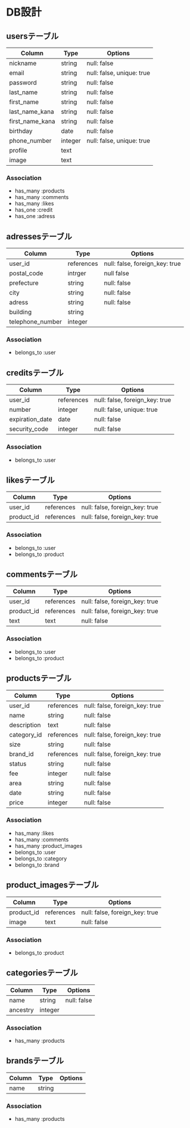 # DB設計


## usersテーブル
|Column|Type|Options|
|------|----|-------|
|nickname|string|null: false|
|email|string|null: false, unique: true|
|password|string|null: false|
|last_name|string|null: false|
|first_name|string|null: false|
|last_name_kana|string|null: false|
|first_name_kana|string|null: false|
|birthday|date|null: false|
|phone_number|integer|null: false, unique: true|
|profile|text|
|image|text|

### Association
- has_many :products
- has_many :comments
- has_many :likes
- has_one :credit
- has_one :adress


## adressesテーブル
|Column|Type|Options|
|------|----|-------|
|user_id|references|null: false, foreign_key: true|
|postal_code|intrger|null false|
|prefecture|string|null: false|
|city|string|null: false|
|adress|string|null: false|
|building|string|
|telephone_number|integer|

### Association
- belongs_to :user


## creditsテーブル
|Column|Type|Options|
|------|----|-------|
|user_id|references|null: false, foreign_key: true|
|number|integer|null: false, unique: true|
|expiration_date|date|null: false|
|security_code|integer|null: false|

### Association
- belongs_to :user


## likesテーブル
|Column|Type|Options|
|------|----|-------|
|user_id|references|null: false, foreign_key: true|
|product_id|references|null: false, foreign_key: true|

### Association
- belongs_to :user
- belongs_to :product


## commentsテーブル
|Column|Type|Options|
|------|----|-------|
|user_id|references|null: false, foreign_key: true|
|product_id|references|null: false, foreign_key: true|
|text|text|null: false|

### Association
- belongs_to :user
- belongs_to :product


## productsテーブル
|Column|Type|Options|
|------|----|-------|
|user_id|references|null: false, foreign_key: true|
|name|string|null: false|
|description|text|null: false|
|category_id|references|null: false, foreign_key: true|
|size|string|null: false|
|brand_id|references|null: false, foreign_key: true|
|status|string|null: false|
|fee|integer|null: false|
|area|string|null: false|
|date|string|null: false|
|price|integer|null: false|

### Association
- has_many :likes
- has_many :comments
- has_many :product_images
- belongs_to :user
- belongs_to :category
- belongs_to :brand


## product_imagesテーブル
|Column|Type|Options|
|------|----|-------|
|product_id|references|null: false, foreign_key: true|
|image|text|null: false|

### Association
- belongs_to :product


## categoriesテーブル
|Column|Type|Options|
|------|----|-------|
|name|string|null: false|
|ancestry|integer|

### Association
- has_many :products


## brandsテーブル
|Column|Type|Options|
|------|----|-------|
|name|string|

### Association
- has_many :products
